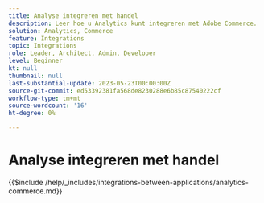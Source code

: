 ```yaml
---
title: Analyse integreren met handel
description: Leer hoe u Analytics kunt integreren met Adobe Commerce.
solution: Analytics, Commerce
feature: Integrations
topic: Integrations
role: Leader, Architect, Admin, Developer
level: Beginner
kt: null
thumbnail: null
last-substantial-update: 2023-05-23T00:00:00Z
source-git-commit: ed53392381fa568de8230288e6b85c87540222cf
workflow-type: tm+mt
source-wordcount: '16'
ht-degree: 0%

---
```



# Analyse integreren met handel

{{$include /help/_includes/integrations-between-applications/analytics-commerce.md}}
